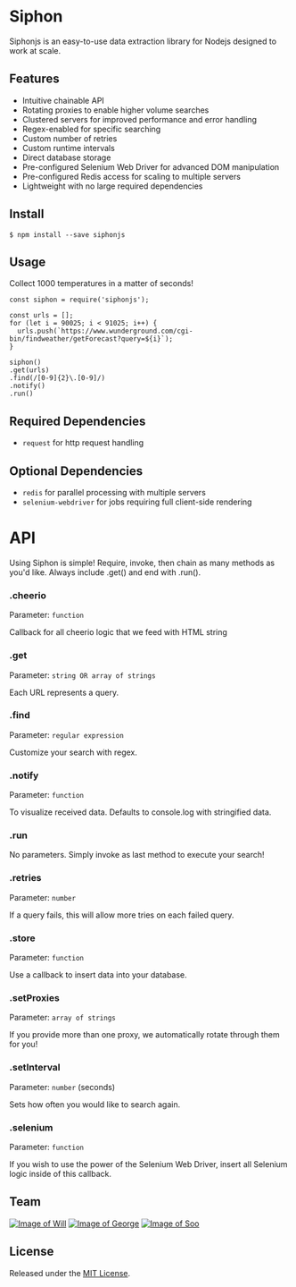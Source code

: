 # Siphon
Siphonjs is an easy-to-use data extraction library for Nodejs designed to work at scale.

## Features

- Intuitive chainable API
- Rotating proxies to enable higher volume searches 
- Clustered servers for improved performance and error handling
- Regex-enabled for specific searching
- Custom number of retries
- Custom runtime intervals
- Direct database storage
- Pre-configured Selenium Web Driver for advanced DOM manipulation
- Pre-configured Redis access for scaling to multiple servers
- Lightweight with no large required dependencies

## Install
```
$ npm install --save siphonjs
```

## Usage

Collect 1000 temperatures in a matter of seconds!

```
const siphon = require('siphonjs');

const urls = [];
for (let i = 90025; i < 91025; i++) {
  urls.push(`https://www.wunderground.com/cgi-bin/findweather/getForecast?query=${i}`);
}

siphon()
.get(urls)
.find(/[0-9]{2}\.[0-9]/)
.notify()
.run()
```

## Required Dependencies

- `request` for http request handling

## Optional Dependencies

- `redis` for parallel processing with multiple servers
- `selenium-webdriver` for jobs requiring full client-side rendering

# API

Using Siphon is simple! Require, invoke, then chain as many methods as you'd like. Always include .get() and end with .run().

### .cheerio

Parameter: `function`

Callback for all cheerio logic that we feed with HTML string

### .get

Parameter: `string OR array of strings`

Each URL represents a query.

### .find

Parameter: `regular expression`

Customize your search with regex.

### .notify

Parameter: `function`

To visualize received data. Defaults to console.log with stringified data.

### .run

No parameters. Simply invoke as last method to execute your search!

### .retries

Parameter: `number`

If a query fails, this will allow more tries on each failed query.

### .store

Parameter: `function`

Use a callback to insert data into your database.

### .setProxies

Parameter: `array of strings`

If you provide more than one proxy, we automatically rotate through them for you!

### .setInterval

Parameter: `number` (seconds)

Sets how often you would like to search again. 

### .selenium

Parameter: `function`

If you wish to use the power of the Selenium Web Driver, insert all Selenium logic inside of this callback.



## Team

[![Image of Will](https://avatars0.githubusercontent.com/u/7759384?v=3&s=150)](https://github.com/willbach)
[![Image of George](https://avatars3.githubusercontent.com/u/18508195?v=3&s=150)](https://github.com/ganorberg)
[![Image of Soo](https://avatars1.githubusercontent.com/u/15530782?v=3&s=150)](https://github.com/sooeung2)

## License

Released under the [MIT License](https://opensource.org/licenses/mit-license.php).


